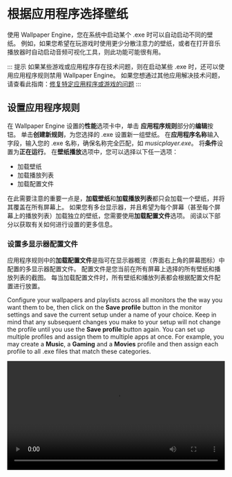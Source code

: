# 根据应用程序选择壁纸

使用 Wallpaper Engine，您在系统中启动某个 .exe 时可以自动启动不同的壁纸。 例如，如果您希望在玩游戏时使用更少分散注意力的壁纸，或者在打开音乐播放器时自动启动音频可视化工具，则此功能可能很有用。

::: 提示 如果某些游戏或应用程序存在技术问题，则在启动某些 .exe 时，还可以使用应用程序规则禁用 Wallpaper Engine。 如果您想通过其他应用解决技术问题，请查看此指南：[修复特定应用程序或游戏的问题](/functionality/applicationrules.html)
:::

## 设置应用程序规则

在 Wallpaper Engine 设置的**性能**选项卡中，单击 **应用程序规则**部分的**编辑**按钮。 单击**创建新规则**，为您选择的 .exe 设置新一组壁纸。 在**应用程序名称**输入字段，输入您的 .exe 名称，确保名称完全匹配，如 *musicplayer.exe*。 将**条件**设置为**正在运行**。 在**壁纸播放**选项中，您可以选择以下任一选项：

* 加载壁纸
* 加载播放列表
* 加载配置文件

在此需要注意的重要一点是，**加载壁纸**和**加载播放列表**都只会加载一个壁纸，并将其覆盖在所有屏幕上。 如果您有多台显示器，并且希望为每个屏幕（甚至每个屏幕上的播放列表）加载独立的壁纸，您需要使用**加载配置文件**选项。 阅读以下部分以获取有关如何进行设置的更多信息。

### 设置多显示器配置文件

应用程序规则中的**加载配置文件**是指可在显示器概览（界面右上角的屏幕图标）中配置的多显示器配置文件。 配置文件是您当前在所有屏幕上选择的所有壁纸和播放列表的截图。 每当加载配置文件时，所有壁纸和播放列表都会根据配置文件配置进行放置。

Configure your wallpapers and playlists across all monitors the the way you want them to be, then click on the **Save profile** button in the monitor settings and save the current setup under a name of your choice. Keep in mind that any subsequent changes you make to your setup will not change the profile until you use the **Save profile** button again. You can set up multiple profiles and assign them to multiple apps at once. For example, you may create a **Music**, a **Gaming** and a **Movies** profile and then assign each profile to all .exe files that match these categories.

<video width="100%" controls autplay loop>
  <source src="/videos/apprules.mp4" type="video/mp4">
  您的浏览器不支持视频标签。
</video>